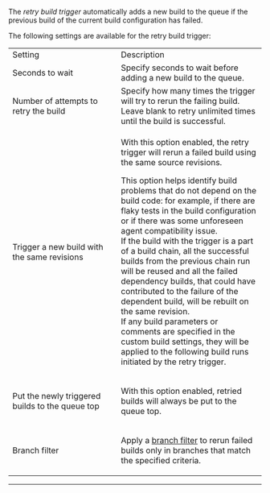[//]: # (title: Configuring Retry Build Triggers)
[//]: # (auxiliary-id: Configuring Retry Build Triggers)

The _retry build trigger_ automatically adds a new build to the queue if the previous build of the current build configuration has failed.

The following settings are available for the retry build trigger:

<table>

<tr>

<td width="200">Setting</td>

<td>Description</td>

</tr>

<tr>

<td>Seconds to wait</td>

<td>Specify seconds to wait before adding a new build to the queue.</td>

</tr>

<tr>

<td>Number of attempts to retry the build</td>

<td>Specify how many times the trigger will try to rerun the failing build. Leave blank to retry unlimited times until the build is successful.</td>

</tr>

<tr>

<td>Trigger a new build with the same revisions</td>

<td>

With this option enabled, the retry trigger will rerun a failed build using the same source revisions.

This option helps identify build problems that do not depend on the build code: for example, if there are flaky tests in the build configuration or if there was some unforeseen agent compatibility issue.   
If the build with the trigger is a part of a build chain, all the successful builds from the previous chain run will be reused and all the failed dependency builds, that could have contributed to the failure of the dependent build, will be rebuilt on the same revision.   
If any build parameters or comments are specified in the custom build settings, they will be applied to the following build runs initiated by the retry trigger.
    
</td>

</tr>

<tr>

<td>Put the newly triggered builds to the queue top</td>

<td>

With this option enabled, retried builds will always be put to the queue top.

</td>

</tr>

<tr>

<td>Branch filter</td>

<td>

Apply a [branch filter](branch-filter.md) to rerun failed builds only in branches that match the specified criteria.

</td>

</tr>


</table>


__ __
